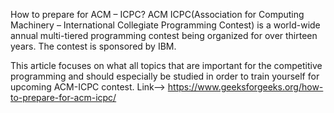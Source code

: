 How to prepare for ACM – ICPC?
ACM ICPC(Association for Computing Machinery – International Collegiate Programming Contest) is a world-wide annual multi-tiered programming contest being organized for over thirteen years. The contest is sponsored by IBM.

This article focuses on what all topics that are important for the competitive programming and should especially be studied in order to train yourself for upcoming ACM-ICPC contest.
Link--> https://www.geeksforgeeks.org/how-to-prepare-for-acm-icpc/
